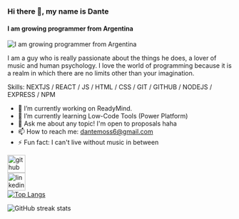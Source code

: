 ### Hi there 👋, my name is Dante
#### I am growing programmer from Argentina
![I am growing programmer from Argentina](https://i.pinimg.com/564x/37/c6/8f/37c68ff0d0b664704990c337f9cddf4b.jpg)

I am a guy who is really passionate about the things he does, a lover of music and human psychology. I love the world of programming because it is a realm in which there are no limits other than your imagination.

Skills: NEXTJS / REACT / JS / HTML / CSS / GIT / GITHUB / NODEJS / EXPRESS / NPM

- 🔭 I’m currently working on ReadyMind. 
- 🌱 I’m currently learning Low-Code Tools (Power Platform) 
- 💬 Ask me about any topic! I'm open to proposals haha 
- 📫 How to reach me: dantemoss6@gmail.com 
- ⚡ Fun fact: I can't live without music in between  


[<img src='https://cdn.jsdelivr.net/npm/simple-icons@3.0.1/icons/github.svg' alt='github' height='40'>](https://github.com/dantemoss)  
[<img src='https://cdn.jsdelivr.net/npm/simple-icons@3.0.1/icons/linkedin.svg' alt='linkedin' height='40'>](https://www.linkedin.com/in/dante-moscoso-aa146825a/)  
[![Top Langs](https://github-readme-stats.vercel.app/api/top-langs/?username=dantemoss)](https://github.com/anuraghazra/github-readme-stats)

![GitHub streak stats](https://streak-stats.demolab.com/?user=dantemoss)  

